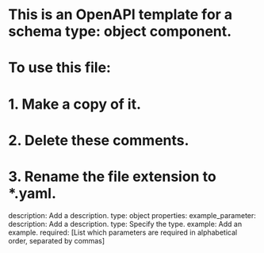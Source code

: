 # This is an OpenAPI template for a schema type: object component.
# To use this file:
#  1. Make a copy of it.
#  2. Delete these comments.
#  3. Rename the file extension to *.yaml.
description: Add a description.
type: object
properties:
  example_parameter:
    description: Add a description.
    type: Specify the type.
    example: Add an example.
required: [List which parameters are required in alphabetical order, separated by commas]

